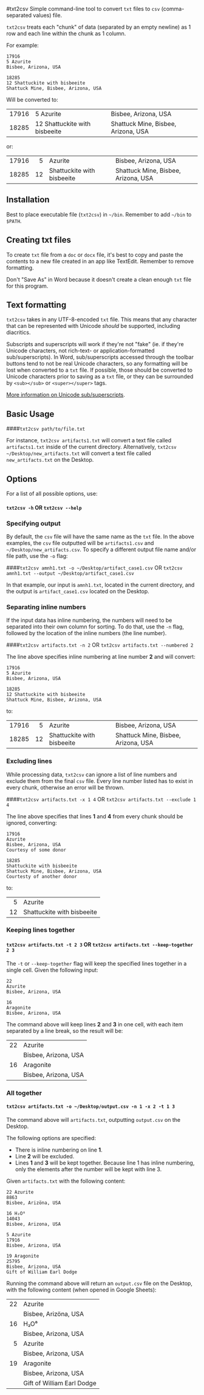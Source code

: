 #txt2csv
Simple command-line tool to convert `txt` files to `csv` (comma-separated values) file.

`txt2csv` treats each "chunk" of data (separated by an empty newline) as 1 row and each line within the chunk as 1 column.

For example:  
```
17916
5 Azurite
Bisbee, Arizona, USA
 
18285
12 Shattuckite with bisbeeite
Shattuck Mine, Bisbee, Arizona, USA
```

Will be converted to:  

|       |                               |                                     |
|-------|-------------------------------|-------------------------------------|
| 17916 | 5 Azurite                     | Bisbee, Arizona, USA                |
| 18285 | 12 Shattuckite with bisbeeite | Shattuck Mine, Bisbee, Arizona, USA |

or:

|       |    |                            |                                     |
|------:|---:|----------------------------|-------------------------------------|
| 17916 | 5  | Azurite                    | Bisbee, Arizona, USA                |
| 18285 | 12 | Shattuckite with bisbeeite | Shattuck Mine, Bisbee, Arizona, USA |

## Installation
Best to place executable file (`txt2csv`) in `~/bin`. Remember to add `~/bin` to `$PATH`.

## Creating txt files
To create `txt` file from a `doc` or `docx` file, it's best to copy and paste the contents to a new file created in an app like TextEdit. Remember to remove formatting.

Don't "Save As" in Word because it doesn't create a clean enough `txt` file for this program.

## Text formatting
`txt2csv` takes in any UTF-8-encoded `txt` file. This means that any character that can be represented with Unicode *should* be supported, including diacritics. 

Subscripts and superscripts will work if they're not "fake" (ie. if they're Unicode characters, not rich-text- or application-formatted sub/superscripts). In Word, sub/superscripts accessed through the toolbar buttons tend to not be real Unicode characters, so any formatting will be lost when converted to a `txt` file. If possible, those should be converted to Unicode characters prior to saving as a `txt` file, or they can be surrounded by `<sub></sub>` or `<super></super>` tags.

[More information on Unicode sub/superscripts](https://en.wikipedia.org/wiki/Unicode_subscripts_and_superscripts).

## Basic Usage
####`txt2csv path/to/file.txt`

For instance, `txt2csv artifacts1.txt` will convert a text file called `artifacts1.txt` inside of the current directory. Alternatively, `txt2csv ~/Desktop/new_artifacts.txt` will convert a text file called `new_artifacts.txt` on the Desktop.

## Options
For a list of all possible options, use:
#### `txt2csv -h` OR `txt2csv --help`

### Specifying output
By default, the `csv` file will have the same name as the `txt` file. In the above examples, the `csv` file outputted will be `artifacts1.csv` and `~/Desktop/new_artifacts.csv`. To specify a different output file name and/or file path, use the `-o` flag:

####`txt2csv amnh1.txt -o ~/Desktop/artifact_case1.csv` OR `txt2csv amnh1.txt --output ~/Desktop/artifact_case1.csv`

In that example, our input is `amnh1.txt`, located in the current directory, and the output is `artifact_case1.csv` located on the Desktop.

### Separating inline numbers
If the input data has inline numbering, the numbers will need to be separated into their own column for sorting. To do that, use the `-n` flag, followed by the location of the inline numbers (the line number).

####`txt2csv artifacts.txt -n 2` OR `txt2csv artifacts.txt --numbered 2`

The line above specifies inline numbering at line number **2** and will convert:
```
17916
5 Azurite
Bisbee, Arizona, USA
 
18285
12 Shattuckite with bisbeeite
Shattuck Mine, Bisbee, Arizona, USA
```
to:

|       |    |                            |                                     |
|------:|---:|----------------------------|-------------------------------------|
| 17916 | 5  | Azurite                    | Bisbee, Arizona, USA                |
| 18285 | 12 | Shattuckite with bisbeeite | Shattuck Mine, Bisbee, Arizona, USA |

### Excluding lines
While processing data, `txt2csv` can ignore a list of line numbers and exclude them from the final `csv` file. Every line number listed has to exist in every chunk, otherwise an error will be thrown.

####`txt2csv artifacts.txt -x 1 4` OR `txt2csv artifacts.txt --exclude 1 4`

The line above specifies that lines **1** and **4** from every chunk should be ignored, converting:
```
17916
Azurite
Bisbee, Arizona, USA
Courtesy of some donor
 
18285
Shattuckite with bisbeeite
Shattuck Mine, Bisbee, Arizona, USA
Courtesty of another donor
```
to:

|    |                              |
|---:|------------------------------|
| 5  | Azurite                      |
| 12 | Shattuckite with bisbeeite   |

### Keeping lines together
#### `txt2csv artifacts.txt -t 2 3` OR `txt2csv artifacts.txt --keep-together 2 3`
The `-t` or `--keep-together` flag will keep the specified lines together in a single cell. Given the following input:
```
22
Azurite
Bisbee, Arizona, USA
 
16
Aragonite
Bisbee, Arizona, USA
```
The command above will keep lines **2** and **3** in one cell, with each item separated by a line break, so the result will be:

|    |                      | 
|---:|----------------------|
| 22 | Azurite              |
|    | Bisbee, Arizona, USA |
| 16 | Aragonite            |
|    | Bisbee, Arizona, USA |

### All together
#### `txt2csv artifacts.txt -o ~/Desktop/output.csv -n 1 -x 2 -t 1 3`
The command above will `artifacts.txt`, outputting `output.csv` on the Desktop. 

The following options are specified:

*  There is inline numbering on line **1**.
*  Line **2** will be excluded.
*  Lines **1** and **3** will be kept together. Because line 1 has inline numbering, only the elements after the number will be kept with line 3.

Given `artifacts.txt` with the following content:
```
22 Azurite
8863
Bisbee, Arizöna, USA
 
16 H₂O⁸
14043
Bisbee, Arizona, USA
 
5 Azurite
17916
Bisbee, Arizona, USA

19 Aragonite
25795
Bisbee, Arizona, USA
Gift of William Earl Dodge
```

Running the command above will return an `output.csv` file on the Desktop, with the following content (when opened in Google Sheets):

|    |                            |
|---:|----------------------------|
| 22 | Azurite                    |
|    | Bisbee, Arizöna, USA       |
| 16 | H₂O⁸                       |
|    | Bisbee, Arizona, USA       |
| 5  | Azurite                    |
|    | Bisbee, Arizona, USA       |
| 19 | Aragonite                  |
|    | Bisbee, Arizona, USA       |
|    | Gift of William Earl Dodge |

